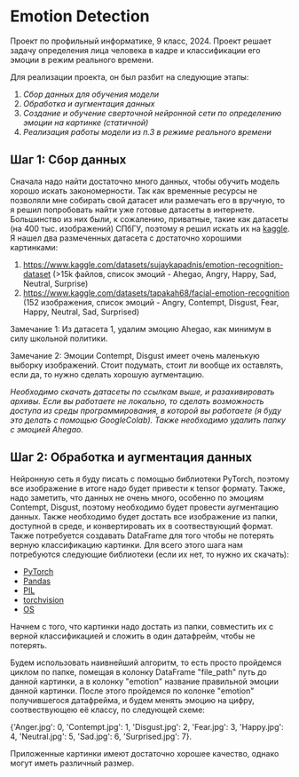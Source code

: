 # Emotion Detection 
Проект по профильный информатике, 9 класс, 2024.
Проект решает задачу определения лица человека в кадре и классификации его эмоции в режим реального времени.

Для реализации проекта, он был разбит на следующие этапы:
  1. *Сбор данных для обучения модели*
  2. *Обработка и аугментация данных*
  3. *Создание и обучение сверточной нейронной сети по определению эмоции на картинке (статичной)*
  4. *Реализация работы модели из п.3 в режиме реального времени*

## Шаг 1: Сбор данных
Сначала надо найти достаточно много данных, чтобы обучить модель хорошо искать закономерности. Так как временные ресурсы не позволяли мне собирать свой датасет или размечать его в вручную, то я решил попробовать найти уже готовые датасеты в интернете.
Большинство из них были, к сожалению, приватные, такие как датасеты (на 400 тыс. изображений) СПбГУ, поэтому я решил искать их на [kaggle](https://www.kaggle.com/). Я нашел два размеченных датасета с достаточно хорошими картинками:
  1. https://www.kaggle.com/datasets/sujaykapadnis/emotion-recognition-dataset (>15k файлов, список эмоций - Ahegao, Angry, Happy, Sad, Neutral, Surprise)
  2. https://www.kaggle.com/datasets/tapakah68/facial-emotion-recognition (152 изображения, список эмоций - Angry, Contempt, Disgust, Fear, Happy, Neutral, Sad, Surprised)

Замечание 1: Из датасета 1, удалим эмоцию Ahegao, как минимум в силу школьной политики.

Замечание 2: Эмоции Contempt, Disgust имеет очень маленькую выборку изображений. Стоит подумать, стоит ли вообще их оставлять, если да, то нужно сделать хорошую аугментацию.

*Необходимо скачать датасеты по ссылкам выше, и разахивировать архивы. Если вы работаете не локально, то сделать возможность доступа из среды программирования, в которой вы работаете (я буду это делать с помощью GoogleColab). Также необходимо удалить папку с эмоцией Ahegao.*

## Шаг 2: Обработка и аугментация данных
Нейронную сеть я буду писать с помощью библиотеки PyTorch, поэтому все изображение в итоге надо будет привести к tensor формату. Также, надо заметить, что данных не очень много, особенно по эмоциям Contempt, Disgust, поэтому необходимо будет провести аугментацию данных. Также необходимо будет достать все изображение из папки, доступной в среде, и конвертировать их в соотвествующий формат. Также потребуется создавать DataFrame для того чтобы не потерять верную классификацию картинки. Для всего этого шага нам потребуются следующие библиотеки (если их нет, то нужно их скачать):
  - [PyTorch](https://pytorch.org/)
  - [Pandas](https://pandas.pydata.org/)
  - [PIL](https://python-pillow.org/)
  - [torchvision](https://pytorch.org/vision/stable/index.html)
  - [OS](https://docs.python.org/3/library/os.html)

Начнем с того, что картинки надо достать из папки, совместить их с верной классификацией и сложить в один датафрейм, чтобы не потерять. 

Будем использовать наивнейший алгоритм, то есть просто пройдемся циклом по папке, помещая в колонку DataFrame "file_path" путь до данной картинки, а в колонку "emotion" название правильной эмоции данной картинки. После этого пройдемся по колонке "emotion" получившегося датафрейма, и будем менять эмоцию на цифру, соотвествующею её классу, по следующей схеме: 

{'Anger.jpg': 0, 'Contempt.jpg': 1, 'Disgust.jpg': 2, 'Fear.jpg': 3, 'Happy.jpg': 4, 'Neutral.jpg': 5, 'Sad.jpg': 6, 'Surprised.jpg': 7}.



Приложенные картинки имеют достаточно хорошее качество, однако могут иметь различный размер.
